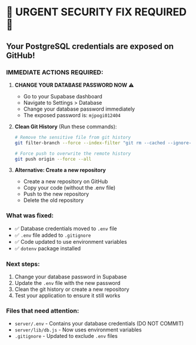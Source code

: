 # 🚨 URGENT SECURITY FIX REQUIRED 🚨

## Your PostgreSQL credentials are exposed on GitHub!

### IMMEDIATE ACTIONS REQUIRED:

1. **CHANGE YOUR DATABASE PASSWORD NOW** ⚠️
   - Go to your Supabase dashboard
   - Navigate to Settings > Database
   - Change your database password immediately
   - The exposed password is: `mjpogi012404`

2. **Clean Git History** (Run these commands):
   ```bash
   # Remove the sensitive file from git history
   git filter-branch --force --index-filter "git rm --cached --ignore-unmatch server/lib/db.js" --prune-empty --tag-name-filter cat -- --all
   
   # Force push to overwrite the remote history
   git push origin --force --all
   ```

3. **Alternative: Create a new repository**
   - Create a new repository on GitHub
   - Copy your code (without the .env file)
   - Push to the new repository
   - Delete the old repository

### What was fixed:
- ✅ Database credentials moved to `.env` file
- ✅ `.env` file added to `.gitignore`
- ✅ Code updated to use environment variables
- ✅ `dotenv` package installed

### Next steps:
1. Change your database password in Supabase
2. Update the `.env` file with the new password
3. Clean the git history or create a new repository
4. Test your application to ensure it still works

### Files that need attention:
- `server/.env` - Contains your database credentials (DO NOT COMMIT)
- `server/lib/db.js` - Now uses environment variables
- `.gitignore` - Updated to exclude `.env` files
